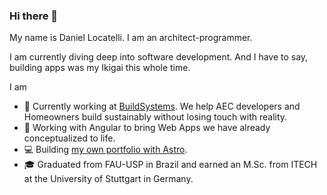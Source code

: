 ### Hi there 👋

My name is Daniel Locatelli. I am an architect-programmer.

I am currently diving deep into software development. And I have to say, building apps was my Ikigai this whole time.

I am
- 🌲 Currently working at [BuildSystems](https://buildsystems.de/ "Build sustainable. Build smart. Build systems."). We help AEC developers and Homeowners build sustainably without losing touch with reality.
- 📱 Working with Angular to bring Web Apps we have already conceptualized to life.
- 💻 Building [my own portfolio with Astro](https://daniellocatelli.com/ "Daniel Locatelli's Portfolio").
- 🎓 Graduated from FAU-USP in Brazil and earned an M.Sc. from ITECH at the University of Stuttgart in Germany.

<!--

This is the repo for my future portfolio.
<br>
<br>
As a first step, I have converted my CV to a database, detaching my information from the user interface (separating concerns). This allows me to be platform-independent while also opening the possibility to create tools to query and filter information about me.


To do: linktree for social media


**daniel-locatelli/daniel-locatelli** is a ✨ _special_ ✨ repository because its `README.md` (this file) appears on your GitHub profile.

Here are some ideas to get you started:

- 🔭 I’m currently working on ...
- 🌱 I’m currently learning ...
- 👯 I’m looking to collaborate on ...
- 🤔 I’m looking for help with ...
- 💬 Ask me about ...
- 📫 How to reach me: ...
- 😄 Pronouns: ...
- ⚡ Fun fact: ...
-->
